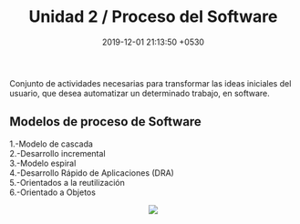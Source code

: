 ﻿---
layout: post
title:  "Unidad 2 / Proceso del Software"
date:   2019-12-01 21:13:50 +0530
categories: Clases IntroduccionAlSoftware Unidad2
---
<p>Conjunto de actividades necesarias para transformar las ideas iniciales del usuario, que desea automatizar un determinado trabajo, en software.</p>
<h2>Modelos de proceso de Software</h2>  
<p>1.-Modelo de cascada<br>
2.-Desarrollo incremental<br>
3.-Modelo espiral<br>
4.-Desarrollo Rápido de Aplicaciones (DRA) <br>
5.-Orientados a la reutilización<br>
6.-Orientado a Objetos</p>


 <center><img src="https://ingsotfwarekarlacevallos.files.wordpress.com/2015/04/21.png"></center>
